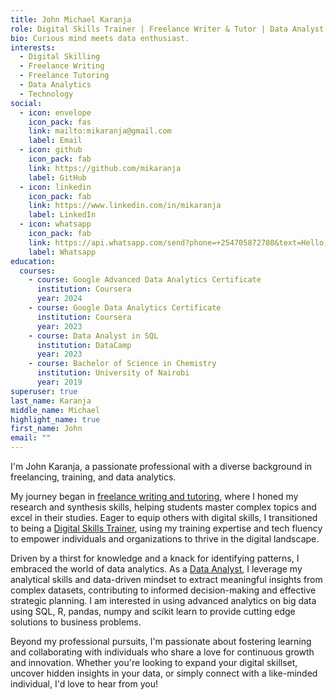 ```yaml
---
title: John Michael Karanja
role: Digital Skills Trainer | Freelance Writer & Tutor | Data Analyst
bio: Curious mind meets data enthusiast.
interests:
  - Digital Skilling
  - Freelance Writing
  - Freelance Tutoring
  - Data Analytics
  - Technology
social:
  - icon: envelope
    icon_pack: fas
    link: mailto:mikaranja@gmail.com
    label: Email
  - icon: github
    icon_pack: fab
    link: https://github.com/mikaranja
    label: GitHub
  - icon: linkedin
    icon_pack: fab
    link: https://www.linkedin.com/in/mikaranja
    label: LinkedIn
  - icon: whatsapp
    icon_pack: fab
    link: https://api.whatsapp.com/send?phone=+254705872780&text=Hello,%20I%20just%20saw%20your%20portfolio.
    label: Whatsapp
education:
  courses:
    - course: Google Advanced Data Analytics Certificate
      institution: Coursera
      year: 2024
    - course: Google Data Analytics Certificate
      institution: Coursera
      year: 2023
    - course: Data Analyst in SQL
      institution: DataCamp
      year: 2023
    - course: Bachelor of Science in Chemistry
      institution: University of Nairobi
      year: 2019
superuser: true
last_name: Karanja
middle_name: Michael
highlight_name: true
first_name: John
email: ""
---
```

I'm John Karanja, a passionate professional with a diverse background in freelancing, training, and data analytics. 

My journey began in [freelance writing and tutoring](https://mikaranja.com/tag/freelance/), where I honed my research and synthesis skills, helping students master complex topics and excel in their studies. Eager to equip others with digital skills, I transitioned to being a [Digital Skills Trainer](https://mikaranja.com/tag/workshop/), using my training expertise and tech fluency to empower individuals and organizations to thrive in the digital landscape.

Driven by a thirst for knowledge and a knack for identifying patterns, I embraced the world of data analytics. As a [Data Analyst](https://mikaranja.com/tag/data_analytics/), I leverage my analytical skills and data-driven mindset to extract meaningful insights from complex datasets, contributing to informed decision-making and effective strategic planning. I am interested in using advanced analytics on big data using SQL, R, pandas, numpy and scikit learn to provide cutting edge solutions to business problems.

Beyond my professional pursuits, I'm passionate about fostering learning and collaborating with individuals who share a love for continuous growth and innovation. Whether you're looking to expand your digital skillset, uncover hidden insights in your data, or simply connect with a like-minded individual, I'd love to hear from you!

